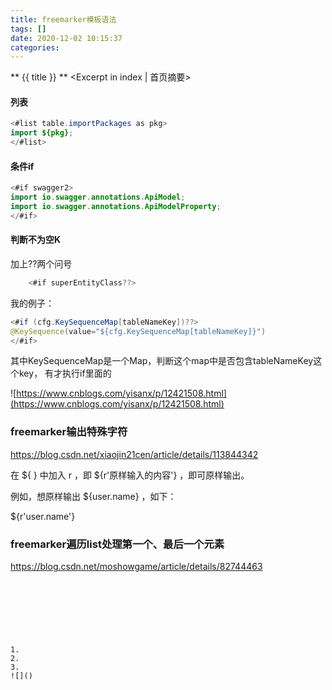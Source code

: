 ```yaml
---
title: freemarker模板语法
tags: []
date: 2020-12-02 10:15:37
categories:
---
```

** {{ title }} ** <Excerpt in index | 首页摘要>


<!-- more -->






#### 列表

```java
<#list table.importPackages as pkg>
import ${pkg};
</#list>
```
#### 条件if
```java
<#if swagger2>
import io.swagger.annotations.ApiModel;
import io.swagger.annotations.ApiModelProperty;
</#if>
```

#### 判断不为空K
加上??两个问号
```java
    <#if superEntityClass??>
```

我的例子：
```java
<#if (cfg.KeySequenceMap[tableNameKey])??>
@KeySequence(value="${cfg.KeySequenceMap[tableNameKey]}")
</#if>
```
其中KeySequenceMap是一个Map，判断这个map中是否包含tableNameKey这个key，
有才执行if里面的

![https://www.cnblogs.com/yisanx/p/12421508.html](https://www.cnblogs.com/yisanx/p/12421508.html)


### freemarker输出特殊字符
https://blog.csdn.net/xiaojin21cen/article/details/113844342


在 ${ } 中加入 r ，即 ${r'原样输入的内容'} ，即可原样输出。

例如，想原样输出 ${user.name} ，如下：

${r'user.name'}


### freemarker遍历list处理第一个、最后一个元素

https://blog.csdn.net/moshowgame/article/details/82744463




#### 


```java

```

```java

```
![]()
```




1. 
2. 
3. 
![]()